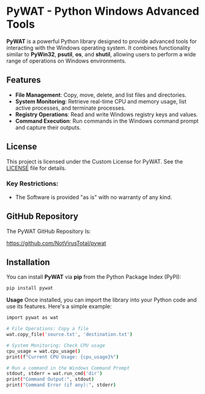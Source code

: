 # PyWAT - Python Windows Advanced Tools

**PyWAT** is a powerful Python library designed to provide advanced tools for interacting with the Windows operating system. It combines functionality similar to **PyWin32**, **psutil**, **os**, and **shutil**, allowing users to perform a wide range of operations on Windows environments.

## Features

- **File Management**: Copy, move, delete, and list files and directories.
- **System Monitoring**: Retrieve real-time CPU and memory usage, list active processes, and terminate processes.
- **Registry Operations**: Read and write Windows registry keys and values.
- **Command Execution**: Run commands in the Windows command prompt and capture their outputs.

## License

This project is licensed under the Custom License for PyWAT. See the [LICENSE](LICENSE) file for details.

### Key Restrictions:

- The Software is provided "as is" with no warranty of any kind.

## GitHub Repository

The PyWAT GitHub Repository Is:

https://github.com/NotVirusTotal/pywat

## Installation

You can install **PyWAT** via **pip** from the Python Package Index (PyPI):

```bash
pip install pywat
```

**Usage**
Once installed, you can import the library into your Python code and use its features. Here's a simple example:

```bash
import pywat as wat

# File Operations: Copy a file
wat.copy_file('source.txt', 'destination.txt')

# System Monitoring: Check CPU usage
cpu_usage = wat.cpu_usage()
print(f"Current CPU Usage: {cpu_usage}%")

# Run a command in the Windows Command Prompt
stdout, stderr = wat.run_cmd('dir')
print("Command Output:", stdout)
print("Command Error (if any):", stderr)
